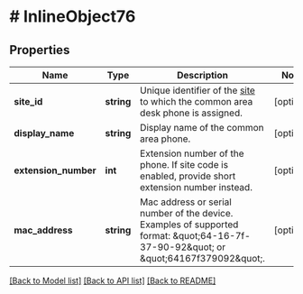 # # InlineObject76

## Properties

Name | Type | Description | Notes
------------ | ------------- | ------------- | -------------
**site_id** | **string** | Unique identifier of the [site](https://support.zoom.us/hc/en-us/articles/360020809672-Managing-Multiple-Sites) to which the common area desk phone is assigned. | [optional] 
**display_name** | **string** | Display name of the common area phone. | [optional] 
**extension_number** | **int** | Extension number of the phone. If site code is enabled, provide short extension number instead. | [optional] 
**mac_address** | **string** | Mac address or serial number of the device. Examples of supported format: \&quot;64-16-7f-37-90-92\&quot; or \&quot;64167f379092\&quot;. | [optional] 

[[Back to Model list]](../../README.md#documentation-for-models) [[Back to API list]](../../README.md#documentation-for-api-endpoints) [[Back to README]](../../README.md)


